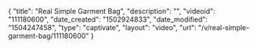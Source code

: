 {
    "title": "Real Simple Garment Bag",
    "description": "",
    "videoid": "111180600",
    "date_created": "1502924833",
    "date_modified": "1504247458",
    "type": "captivate",
    "layout": "video",
    "url": "\/v\/real-simple-garment-bag\/111180600"
}